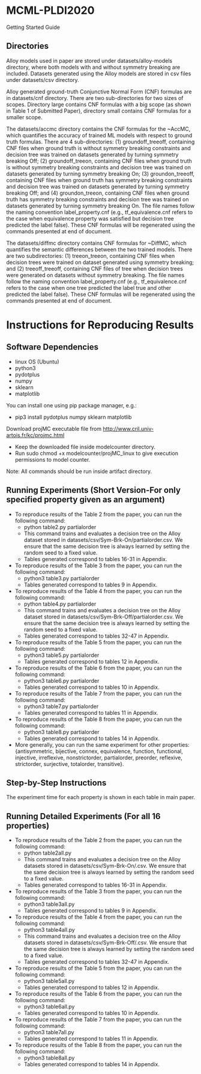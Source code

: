 # MCML-PLDI2020

Getting Started Guide

## Directories
Alloy models used in paper are stored under datasets/alloy-models
directory, where both models with and without symmetry breaking are
included. Datasets generated using the Alloy models are stored in csv
files under datasets/csv directory.

Alloy generated ground-truth Conjunctive Normal Form (CNF) formulas
are in datasets/cnf directory. There are two sub-directories for two
sizes of scopes. Directory large contains CNF formulas with a big
scope (as shown in Table 1 of Submitted Paper), directory small
contains CNF formulas for a smaller scope.

The datasets/accmc directory contains the CNF formulas for the ~AccMC,
which quantifies the accuracy of trained ML models with respect to
ground truth formulas. There are 4 sub-directories: (1)
groundoff_treeoff, containing CNF files when ground truth is without
symmetry breaking constraints and decision tree was trained on
datasets generated by turning symmetry breaking Off; (2)
groundoff_treeon, containing CNF files when ground truth is without
symmetry breaking constraints and decision tree was trained on
datasets generated by turning symmetry breaking On; (3)
groundon_treeoff, containing CNF files when ground truth has symmetry
breaking constraints and decision tree was trained on datasets
generated by turning symmetry breaking Off; and (4) groundon_treeon,
containing CNF files when ground truth has symmetry breaking
constraints and decision tree was trained on datasets generated by
turning symmetry breaking On. The file names follow the naming
convention label_property.cnf (e.g., tf_equivalence.cnf refers to the
case when equivalence property was satisfied but decision tree
predicted the label false). These CNF formulas will be regenerated
using the commands presented at end of document.

The datasets/diffmc directory contains CNF formulas for ~DiffMC, which
quantifies the semantic differences between the two trained
models. There are two subdirectories: (1) treeon_treeon, containing
CNF files when decision trees were trained on dataset generated using
symmetry breaking; and (2) treeoff_treeoff, containing CNF files of
tree when decision trees were generated on datasets without symmetry
breaking. The file names follow the naming convention
label_property.cnf (e.g., tf_equivalence.cnf refers to the case when
one tree predicted the label true and other predicted the label
false). These CNF formulas will be regenerated using the commands
presented at end of document.

# Instructions for Reproducing Results

## Software Dependencies
- linux OS (Ubuntu)
- python3
- pydotplus
- numpy
- sklearn
- matplotlib

You can install one using pip package manager, e.g.:
   - pip3 install pydotplus numpy sklearn matplotlib
    
Download projMC executable file from http://www.cril.univ-artois.fr/kc/projmc.html
   - Keep the downloaded file inside modelcounter directory. 
   - Run sudo chmod +x modelcounter/projMC_linux to give execution permissions to model counter.

Note:
All commands should be run inside artifact directory.

## Running Experiments (Short Version-For only specified property given as an argument)
- To reproduce results of the Table 2 from the paper, you can run the
  following command:  
    - python table2.py partialorder
    - This command trains and evaluates a decision tree on the Alloy
      dataset stored in datasets/csv/Sym-Brk-On/partialorder.csv. We
      ensure that the same decision tree is always learned by
      setting the random seed to a fixed value.
    - Tables generated correspond to tables 16-31 in Appendix.
- To reproduce results of the Table 3 from the paper, you can run the
  following command:
    - python3 table3.py partialorder
    - Tables generated correspond to tables 9 in Appendix.
- To reproduce results of the Table 4 from the paper, you can run the
  following command:
    - python table4.py partialorder
    - This command trains and evaluates a decision tree on the Alloy
      dataset stored in datasets/csv/Sym-Brk-Off/partialorder.csv. We
      ensure that the same decision tree is always learned by
      setting the random seed to a fixed value.
    - Tables generated correspond to tables 32-47 in Appendix.
- To reproduce results of the Table 5 from the paper, you can run the
  following command:
    - python3 table5.py partialorder
    - Tables generated correspond to tables 12 in Appendix.
- To reproduce results of the Table 6 from the paper, you can run the
  following command:
    - python3 table6.py partialorder
    - Tables generated correspond to tables 10 in Appendix.
- To reproduce results of the Table 7 from the paper, you can run the
  following command:
    - python3 table7.py partialorder
    - Tables generated correspond to tables 11 in Appendix.
- To reproduce results of the Table 8 from the paper, you can run the
  following command:
    - python3 table8.py partialorder
    - Tables generated correspond to tables 14 in Appendix.  
 - More generally, you can run the same experiment for other
   properties: {antisymmetric, bijective, connex, equivalence,
   function, functional, injective, irreflexive, nonstrictorder,
   partialorder, preorder, reflexive, strictorder, surjective,
   totalorder, transitive}.


## Step-by-Step Instructions
The experiment time for each property is shown in each table in main paper.  

## Running Detailed Experiments (For all 16 properties)
- To reproduce results of the Table 2 from the paper, you can run the
  following command:  
    - python table2all.py
    - This command trains and evaluates a decision tree on the Alloy
      datasets stored in datasets/csv/Sym-Brk-On/<property>.csv. We
      ensure that the same decision tree is always learned by
      setting the random seed to a fixed value.
    - Tables generated correspond to tables 16-31 in Appendix.
- To reproduce results of the Table 3 from the paper, you can run the
  following command:
    - python3 table3all.py
    - Tables generated correspond to tables 9 in Appendix.
- To reproduce results of the Table 4 from the paper, you can run the
  following command:
    - python3 table4all.py
    - This command trains and evaluates a decision tree on the Alloy
      datasets stored in datasets/csv/Sym-Brk-Off/<property>.csv. We
      ensure that the same decision tree is always learned by
      setting the random seed to a fixed value.
    - Tables generated correspond to tables 32-47 in Appendix.
- To reproduce results of the Table 5 from the paper, you can run the
  following command:
    - python3 table5all.py
    - Tables generated correspond to tables 12 in Appendix.
- To reproduce results of the Table 6 from the paper, you can run the
  following command:
    - python3 table6all.py
    - Tables generated correspond to tables 10 in Appendix.
- To reproduce results of the Table 7 from the paper, you can run the
  following command:
    - python3 table7all.py
    - Tables generated correspond to tables 11 in Appendix.
- To reproduce results of the Table 8 from the paper, you can run the
  following command:
    - python3 table8all.py
    - Tables generated correspond to tables 14 in Appendix.  
